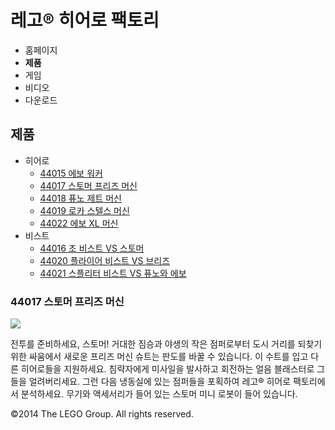# 레고® 히어로 팩토리

- 홈페이지
- **제품**
- 게임
- 비디오
- 다운로드

## 제품

- 히어로
  - [44015 에보 워커](/ko-KR/themes/Hero-Factory/products/44015.md)
  - [44017 스토머 프리즈 머신](/ko-KR/themes/Hero-Factory/products/44017.md)
  - [44018 퓨노 제트 머신](/ko-KR/themes/Hero-Factory/products/44018.md)
  - [44019 로카 스텔스 머신](/ko-KR/themes/Hero-Factory/products/44019.md)
  - [44022 에보 XL 머신](/ko-KR/themes/Hero-Factory/products/44022.md)
- 비스트
  - [44016 조 비스트 VS 스토머](/ko-KR/themes/Hero-Factory/products/44016.md)
  - [44020 플라이어 비스트 VS 브리즈](/ko-KR/themes/Hero-Factory/products/44020.md)
  - [44021 스플리터 비스트 VS 퓨노와 에보](/ko-KR/themes/Hero-Factory/products/44021.md)

### 44017 스토머 프리즈 머신

![](https://www.lego.com/cdn/product-assets/product.img.pri/44017_prod.jpg)

전투를 준비하세요, 스토머! 거대한 짐승과 야생의 작은 점퍼로부터 도시 거리를 되찾기 위한 싸움에서 새로운 프리즈 머신 슈트는 판도를 바꿀 수 있습니다. 이 수트를 입고 다른 히어로들을 지원하세요. 침략자에게 미사일을 발사하고 회전하는 얼음 블래스터로 그들을 얼려버리세요. 그런 다음 냉동실에 있는 점퍼들을 포획하여 레고® 히어로 팩토리에서 분석하세요. 무기와 액세서리가 들어 있는 스토머 미니 로봇이 들어 있습니다.

&copy;2014 The LEGO Group. All rights reserved.